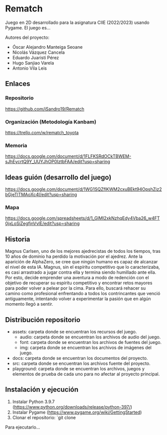# Rematch

Juego en 2D desarrollado para la asignatura CIIE (2022/2023) usando Pygame. El juego es...

Autores del proyecto:

- Óscar Alejandro Manteiga Seoane
- Nicolás Vázquez Cancela
- Eduardo Juaristi Pérez
- Hugo Sanjiao Varela
- Antonio Vila Leis

## Enlaces

### Repositorio

<https://github.com/iSandro19/Rematch>

### Organización (Metodología Kanbam)

<https://trello.com/w/rematch_toyota>

### Memoria

<https://docs.google.com/document/d/1FLFKSRdOCkTBWEM-sJhEycrtQ9Y_UUYJhOP0IztbFAA/edit?usp=sharing>

## Ideas guión (desarrollo del juego)

<https://docs.google.com/document/d/1WG1SQZflKWM2cxuBEkt94OpshZiz2bGjeTlTMAoXc4I/edit?usp=sharing>

### Mapa

<https://docs.google.com/spreadsheets/d/1_GIMI2xkNzhqEdy4Vba26_w4FT0jxLoSiZegfjnVvlE/edit?usp=sharing>

## Historia

Magnus Carlsen, uno de los mejores ajedrecistas de todos los tiempos, tras 10 años de dominio ha perdido la motivación por el ajedrez. Ante la aparición de AlphaZero, se cree que ningún humano es capaz de alcanzar el nivel de esta IA. Magnus, sin el espíritu competitivo que lo caracterizaba, es casi arrastrado a jugar contra ella y termina siendo humillado ante ella. Por esto, decide emprender una aventura a modo de redención con el objetivo de recuperar su espíritu competitivo y encontrar retos mayores para poder volver a pelear por la cima. Para ello, buscará rehacer su camino como profesional enfrentando a todos los contrincantes que venció antiguamente, intentando volver a experimentar la pasión que en algún momento llegó a sentir.

## Distribución repositorio

- assets: carpeta donde se encuentran los recursos del juego.
  - audio: carpeta donde se encuentran los archivos de audio del juego.
  - font: carpeta donde se encuentran los archivos de fuentes del juego.
  - img: carpeta donde se encuentran los archivos de imágenes del juego.
- docs: carpeta donde se encuentran los documentos del proyecto.
- src: carpeta donde se encuentran los archivos fuente del proyecto.
- playground: carpeta donde se encuentran los archivos, juegos y elementos de prueba de cada uno para no afectar al proyecto principal.

## Instalación y ejecución

1. Instalar Python 3.9.7 (https://www.python.org/downloads/release/python-397/)
2. Instalar Pygame (https://www.pygame.org/wiki/GettingStarted)
3. Clonar el repositorio: `git clone

Para ejecutarlo...
